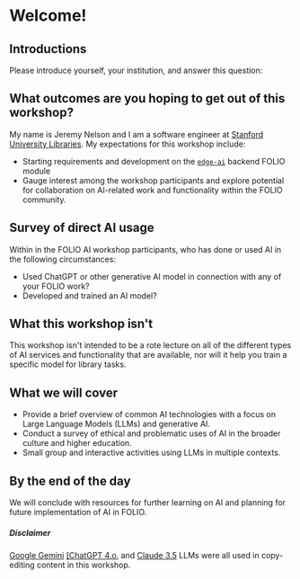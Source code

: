 # Welcome!

## Introductions
Please introduce yourself, your institution, and answer this question:

## What outcomes are you hoping to get out of this workshop?

My name is Jeremy Nelson and I am a software engineer at [Stanford University Libraries](https://library.stanford.edu/). 
My expectations for this workshop include:

- Starting requirements and development on the [`edge-ai`](https://github.com/folio-labs/edge-ai/) 
  backend FOLIO module
- Gauge interest among the workshop participants and explore potential for collaboration 
  on AI-related work and functionality within the FOLIO community.

## Survey of direct AI usage
Within in the FOLIO AI workshop participants, who has done or used AI in the following 
circumstances:

- Used ChatGPT or other generative AI model in connection with any of your FOLIO work?
- Developed and trained an AI model?

## What this workshop isn't
This workshop isn't intended to be a rote lecture on all of the different types of AI
services and functionality that are available, nor will it help you train a specific model
for library tasks. 

## What we will cover 
- Provide a brief overview of common AI technologies with a focus on 
Large Language Models (LLMs) and generative AI.
- Conduct a survey of ethical and problematic uses of AI in the broader culture and higher 
education.
- Small group and interactive activities using LLMs in multiple contexts. 




## By the end of the day
We will conclude with resources for further learning on AI and planning 
for future implementation of AI in FOLIO.

<div class="card text-bg-warning">
  <div class="card-body">
   <h5 class="card-title">Disclaimer</h5>
   <p class="card-text">
    <a href="https://gemini.google.com">Google Gemini</a> <a href="https://chatgpt.com/">[ChatGPT 4.o</a>, and 
    <a href="https://claude.ai/">Claude 3.5</a> LLMs were all used in copy-editing content in 
    this workshop.
   </p>
  </div>
</div>
<br>
